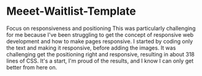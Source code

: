 # Meeet-Waitlist-Template
Focus on responsiveness and positioning
This was particularly challenging for me because I've been struggling to get the concept of responsive web development and how to make pages responsive. I started by coding only the text and making it responsive, before adding the images. It was challenging get the positioning right and responsive, resulting in about 318 lines of CSS. It's a start, I'm proud of the results, and I know I can only get better from here on.
